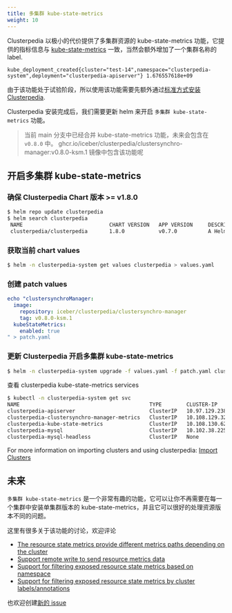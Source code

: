 ```yaml
---
title: 多集群 kube-state-metrics
weight: 10
---
```


Clusterpedia 以极小的代价提供了多集群资源的 kube-state-metrics 功能，它提供的指标信息与 [kube-state-metrics](https://github.com/kubernetes/kube-state-metrics) 一致，当然会额外增加了一个集群名称的 label.
```text
kube_deployment_created{cluster="test-14",namespace="clusterpedia-system",deployment="clusterpedia-apiserver"} 1.676557618e+09
```

由于该功能处于试验阶段，所以使用该功能需要先额外通过[标准方式安装 Clusterpedia](https://github.com/clusterpedia-io/clusterpedia-helm/tree/main/charts/clusterpedia#clusterpedia).

Clusterpedia 安装完成后，我们需要更新 helm 来开启 `多集群 kube-state-metrics` 功能。
> 当前 main 分支中已经合并 kube-state-metrics 功能，未来会包含在 `v0.8.0` 中。
> ghcr.io/iceber/clusterpedia/clustersynchro-manager:v0.8.0-ksm.1 镜像中包含该功能呢

## 开启多集群 kube-state-metrics
### 确保 Clusterpedia Chart 版本 >= v1.8.0
```bash
$ helm repo update clusterpedia
$ helm search clusterpedia
 NAME                            CHART VERSION   APP VERSION     DESCRIPTION
 clusterpedia/clusterpedia       1.8.0           v0.7.0          A Helm chart for Kubernetes
```

### 获取当前 chart values
```bash
$ helm -n clusterpedia-system get values clusterpedia > values.yaml
```

### 创建 patch values
```yaml
echo "clustersynchroManager:
  image:
    repository: iceber/clusterpedia/clustersynchro-manager
    tag: v0.8.0-ksm.1
  kubeStateMetrics:
    enabled: true
" > patch.yaml
```

### 更新 Clusterpedia 开启多集群 kube-state-metrics
```bash
$ helm -n clusterpedia-system upgrade -f values.yaml -f patch.yaml clusterpedia clusterpedia/clusterpedia
```

查看 clusterpedia kube-state-metrics services
```bash
$ kubectl -n clusterpedia-system get svc
NAME                                          TYPE        CLUSTER-IP      EXTERNAL-IP   PORT(S)    AGE
clusterpedia-apiserver                        ClusterIP   10.97.129.238   <none>        443/TCP    150d
clusterpedia-clustersynchro-manager-metrics   ClusterIP   10.108.129.32   <none>        8081/TCP   51m
clusterpedia-kube-state-metrics               ClusterIP   10.108.130.62   <none>        8080/TCP   43m
clusterpedia-mysql                            ClusterIP   10.102.38.225   <none>        3306/TCP   150d
clusterpedia-mysql-headless                   ClusterIP   None            <none>        3306/TCP   150d
```

For more information on importing clusters and using clusterpedia: [Import Clusters](../../usage/import-clusters)

## 未来
`多集群 kube-state-metrics` 是一个非常有趣的功能，它可以让你不再需要在每一个集群中安装单集群版本的 kube-state-metrics，并且它可以很好的处理资源版本不同的问题。

这里有很多关于该功能的讨论，欢迎评论

* [The resource state metrics provide different metrics paths depending on the cluster](https://github.com/clusterpedia-io/clusterpedia/issues/544)
* [Support remote write to send resource metrics data](https://github.com/clusterpedia-io/clusterpedia/issues/545)
* [Support for filtering exposed resource state metrics based on namespace](https://github.com/clusterpedia-io/clusterpedia/issues/546)
* [Support for filtering exposed resource state metrics by cluster labels/annotations](https://github.com/clusterpedia-io/clusterpedia/issues/547)

也欢迎创建[新的 issue](https://github.com/clusterpedia-io/clusterpedia/issues/new/choose)
